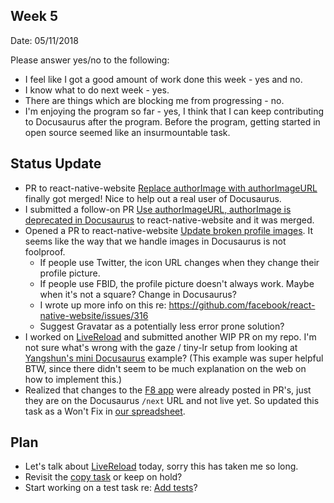 ## Week 5

Date: 05/11/2018

Please answer yes/no to the following:

* I feel like I got a good amount of work done this week - yes and no.
* I know what to do next week - yes.
* There are things which are blocking me from progressing - no.
* I'm enjoying the program so far - yes, I think that I can keep contributing to Docusaurus after the program. Before the program, getting started in open source seemed like an insurmountable task.

## Status Update

* PR to react-native-website [Replace authorImage with authorImageURL](https://github.com/facebook/react-native-website/pull/314) finally got merged! Nice to help out a real user of Docusaurus.
* I submitted a follow-on PR [Use authorImageURL, authorImage is deprecated in Docusaurus](https://github.com/facebook/react-native-website/pull/354) to react-native-website and it was merged.
* Opened a PR to react-native-website [Update broken profile images](https://github.com/facebook/react-native-website/pull/356). It seems like the way that we handle images in Docusaurus is not foolproof.
  * If people use Twitter, the icon URL changes when they change their profile picture.
  * If people use FBID, the profile picture doesn't always work. Maybe when it's not a square? Change in Docusaurus?
  * I wrote up more info on this re: https://github.com/facebook/react-native-website/issues/316
  * Suggest Gravatar as a potentially less error prone solution?
* I worked on [LiveReload](https://github.com/amyrlam/Docusaurus/pull/4) and submitted another WIP PR on my repo. I'm not sure what's wrong with the gaze / tiny-lr setup from looking at [Yangshun's mini Docusaurus](https://github.com/yangshun/facebook-open-source-mentorship-amy-lam/pull/10/files) example? (This example was super helpful BTW, since there didn't seem to be much explanation on the web on how to implement this.)
* Realized that changes to the [F8 app](https://www.facebook.com/groups/ossmentorship/learning_content/?filter=162143457744403) were already posted in PR's, just they are on the Docusaurus `/next` URL and not live yet. So updated this task as a Won't Fix in [our spreadsheet](https://docs.google.com/spreadsheets/d/1lVCN7IUgQEo-tSkKP0-P6LtCW25Olnqj7KT-faUYRFI/edit#gid=0).

## Plan

* Let's talk about [LiveReload](https://github.com/amyrlam/Docusaurus/pull/4) today, sorry this has taken me so long.
* Revisit the [copy task](https://github.com/facebook/Docusaurus/pull/634) or keep on hold?
* Start working on a test task re: [Add tests](https://github.com/facebook/Docusaurus/issues/263)?
